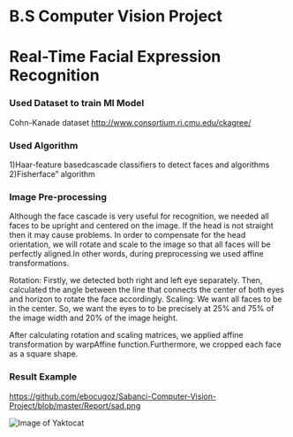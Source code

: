 # B.S Computer Vision Project 
# Real-Time Facial Expression Recognition

### Used Dataset to train Ml Model
Cohn-Kanade dataset http://www.consortium.ri.cmu.edu/ckagree/

### Used Algorithm 

1)Haar-feature basedcascade classifiers to detect faces and algorithms
2)Fisherface” algorithm

### Image Pre-processing

Although the face cascade is very useful for recognition, we needed all faces to be upright and centered on the image. 
If the head is not straight then it may cause problems. In order to compensate for the head orientation, we will rotate and scale to the image so that all faces will be perfectly aligned.In other words, during preprocessing we used affine transformations.

Rotation: Firstly, we detected both right and left eye separately. Then, calculated the angle between the line that connects the center of both eyes and horizon to rotate the face accordingly.
Scaling: We want all faces to be in the center. So, we want the eyes to to be precisely at 25% and 75% of the image width and 20% of the image height.

After calculating rotation and scaling matrices, we applied affine transformation by warpAffine function.Furthermore, we cropped each face as a square shape.
 
### Result Example
https://github.com/ebocugoz/Sabanci-Computer-Vision-Project/blob/master/Report/sad.png


![Image of Yaktocat](https://github.com/ebocugoz/Sabanci-Computer-Vision-Project/blob/master/Report/sad.png)

